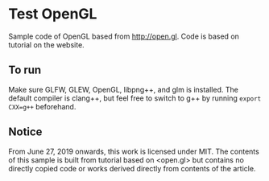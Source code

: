 # Test OpenGL

Sample code of OpenGL based from <http://open.gl>. Code is based on tutorial on the website.

## To run

Make sure GLFW, GLEW, OpenGL, libpng++, and glm is installed. 
The default compiler is clang++, but feel free to switch to g++ by running `export CXX=g++` beforehand.

## Notice

From June 27, 2019 onwards, this work is licensed under MIT. The contents of this sample is built from tutorial based on <open.gl> but contains no directly copied code or works derived directly from contents of the article.
